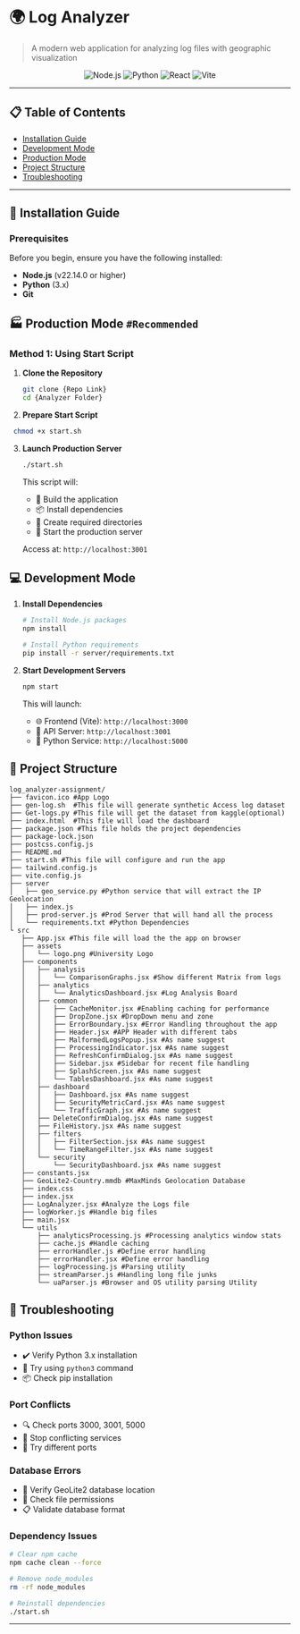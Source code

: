 # 🌍 Log Analyzer
> A modern web application for analyzing log files with geographic visualization

<div align="center">

![Node.js](https://img.shields.io/badge/Node.js-v22.14.0-green?logo=node.js)
![Python](https://img.shields.io/badge/Python-3.x-blue?logo=python)
![React](https://img.shields.io/badge/React-18.2.0-61DAFB?logo=react)
![Vite](https://img.shields.io/badge/Vite-5.0.0-646CFF?logo=vite)

</div>

---

## 📋 Table of Contents
- [Installation Guide](#-installation-guide)
- [Development Mode](#-development-mode)
- [Production Mode](#-production-mode)
- [Project Structure](#-project-structure)
- [Troubleshooting](#-troubleshooting)

---

## 🚀 Installation Guide

### Prerequisites
Before you begin, ensure you have the following installed:

- **Node.js** (v22.14.0 or higher)
- **Python** (3.x)
- **Git**

## 🏭 Production Mode `#Recommended`

### Method 1: Using Start Script

1. **Clone the Repository**
   ```bash
   git clone {Repo Link}
   cd {Analyzer Folder}
   ```

2. **Prepare Start Script**
  ```bash
   chmod +x start.sh
   ```

3. **Launch Production Server**
   ```bash
   ./start.sh
   ```

   This script will:
   - 🔨 Build the application
   - 📦 Install dependencies
   - 📁 Create required directories
   - 🚀 Start the production server

   Access at: `http://localhost:3001`

## 💻 Development Mode

1. **Install Dependencies**
   ```bash
   # Install Node.js packages
   npm install

   # Install Python requirements
   pip install -r server/requirements.txt
   ```

2. **Start Development Servers**
   ```bash
   npm start
   ```

   This will launch:
   - 🌐 Frontend (Vite): `http://localhost:3000`
   - 🔌 API Server: `http://localhost:3001`
   - 🐍 Python Service: `http://localhost:5000`

## 📁 Project Structure

```
log_analyzer-assignment/
├── favicon.ico #App Logo
├── gen-log.sh  #This file will generate synthetic Access log dataset 
├── Get-logs.py #This file will get the dataset from kaggle(optional)
├── index.html  #This file will load the dashboard
├── package.json #This file holds the project dependencies
├── package-lock.json
├── postcss.config.js
├── README.md
├── start.sh #This file will configure and run the app
├── tailwind.config.js
├── vite.config.js
├── server
│   ├── geo_service.py #Python service that will extract the IP Geolocation
│   ├── index.js
│   ├── prod-server.js #Prod Server that will hand all the process
│   └── requirements.txt #Python Dependencies
└ src
   ├── App.jsx #This file will load the the app on browser
   ├── assets
   │   └── logo.png #University Logo
   ├── components
   │   ├── analysis
   │   │   └── ComparisonGraphs.jsx #Show different Matrix from logs 
   │   ├── analytics
   │   │   └── AnalyticsDashboard.jsx #Log Analysis Board 
   │   ├── common
   │   │   ├── CacheMonitor.jsx #Enabling caching for performance
   │   │   ├── DropZone.jsx #DropDown menu and zone
   │   │   ├── ErrorBoundary.jsx #Error Handling throughout the app
   │   │   ├── Header.jsx #APP Header with different tabs
   │   │   ├── MalformedLogsPopup.jsx #As name suggest
   │   │   ├── ProcessingIndicator.jsx #As name suggest
   │   │   ├── RefreshConfirmDialog.jsx #As name suggest
   │   │   ├── Sidebar.jsx #Sidebar for recent file handling
   │   │   ├── SplashScreen.jsx #As name suggest
   │   │   └── TablesDashboard.jsx #As name suggest
   │   ├── dashboard
   │   │   ├── Dashboard.jsx #As name suggest
   │   │   ├── SecurityMetricCard.jsx #As name suggest
   │   │   └── TrafficGraph.jsx #As name suggest
   │   ├── DeleteConfirmDialog.jsx #As name suggest
   │   ├── FileHistory.jsx #As name suggest
   │   ├── filters
   │   │   ├── FilterSection.jsx #As name suggest
   │   │   └── TimeRangeFilter.jsx #As name suggest
   │   └── security
   │       └── SecurityDashboard.jsx #As name suggest
   ├── constants.jsx
   ├── GeoLite2-Country.mmdb #MaxMinds Geolocation Database
   ├── index.css
   ├── index.jsx
   ├── LogAnalyzer.jsx #Analyze the Logs file
   ├── logWorker.js #Handle big files
   ├── main.jsx
   └── utils
       ├── analyticsProcessing.js #Processing analytics window stats
       ├── cache.js #Handle caching
       ├── errorHandler.js #Define error handling
       ├── errorHandler.jsx #Define error handling
       ├── logProcessing.js #Parsing utility
       ├── streamParser.js #Handling long file junks
       └── uaParser.js #Browser and OS utility parsing Utility

```

## 🔧 Troubleshooting

### Python Issues
- ✔️ Verify Python 3.x installation
- 🔄 Try using `python3` command
- 📦 Check pip installation

### Port Conflicts
- 🔍 Check ports 3000, 3001, 5000
- 🛑 Stop conflicting services
- 🔄 Try different ports

### Database Errors
- 📂 Verify GeoLite2 database location
- 🔑 Check file permissions
- 📋 Validate database format

### Dependency Issues
```bash
# Clear npm cache
npm cache clean --force

# Remove node_modules
rm -rf node_modules

# Reinstall dependencies
./start.sh
```

---